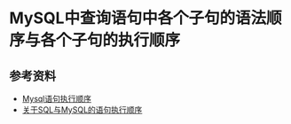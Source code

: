 # MySQL中查询语句中各个子句的语法顺序与各个子句的执行顺序

## **参考资料**

- [Mysql语句执行顺序](https://blog.csdn.net/Jintao_Ma/article/details/51253356#commentBox)
- [关于SQL与MySQL的语句执行顺序](https://blog.csdn.net/u014044812/article/details/51004754#commentBox)
